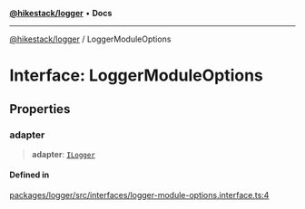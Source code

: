 [**@hikestack/logger**](/official/reference/logger/index.md) • **Docs**

***

[@hikestack/logger](/official/reference/logger/globals.md) / LoggerModuleOptions

# Interface: LoggerModuleOptions

## Properties

### adapter

> **adapter**: [`ILogger`](/official/reference/logger/interfaces/ILogger.md)

#### Defined in

[packages/logger/src/interfaces/logger-module-options.interface.ts:4](https://github.com/hikestack/hike/blob/52383186e258bf337fb21483cef3f6798e622fe1/packages/logger/src/interfaces/logger-module-options.interface.ts#L4)
